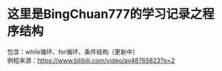﻿这里是BingChuan777的学习记录之程序结构
=======
包含：while循环、for循环、条件结构（更新中）<br>
 例程来源：https://www.bilibili.com/video/av48765823?p=2<br>
